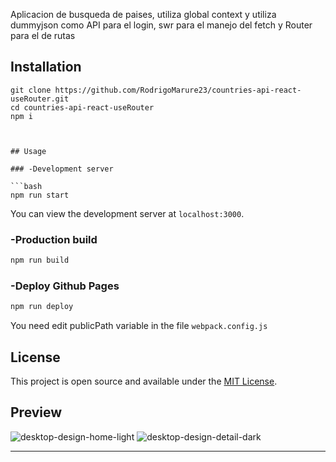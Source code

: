 Aplicacion de busqueda de paises, utiliza global context y utiliza dummyjson como API para el login, swr para el manejo del fetch y Router para el de rutas

## Installation

```
git clone https://github.com/RodrigoMarure23/countries-api-react-useRouter.git
cd countries-api-react-useRouter
npm i



## Usage

### -Development server

```bash
npm run start
```

You can view the development server at `localhost:3000`.

### -Production build

```bash
npm run build
```

### -Deploy Github Pages

```bash
npm run deploy
```
You need edit publicPath variable in the file `webpack.config.js`

## License

This project is open source and available under the [MIT License](LICENSE).

## Preview 


![desktop-design-home-light](https://user-images.githubusercontent.com/93884973/216499025-b95da203-0abf-4586-8409-d422128edf6b.jpg)
![desktop-design-detail-dark](https://user-images.githubusercontent.com/93884973/216499037-b0c6c0e8-3294-452f-80a3-bc40d8610cb8.jpg)

___
